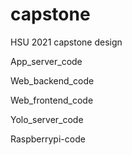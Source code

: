 # capstone
HSU 2021 capstone design

App_server_code

Web_backend_code

Web_frontend_code

Yolo_server_code

Raspberrypi-code
